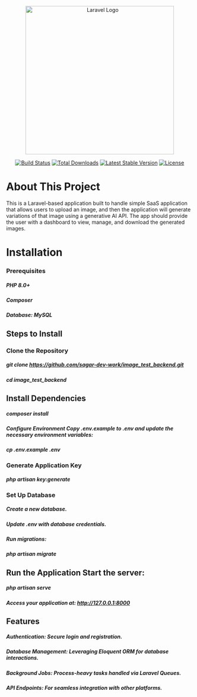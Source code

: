 <p align="center"><a href="https://laravel.com" target="_blank"><img src="https://raw.githubusercontent.com/laravel/art/master/logo-lockup/5%20SVG/2%20CMYK/1%20Full%20Color/laravel-logolockup-cmyk-red.svg" width="400" alt="Laravel Logo"></a></p> <p align="center"> <a href="https://github.com/laravel/framework/actions"><img src="https://github.com/laravel/framework/workflows/tests/badge.svg" alt="Build Status"></a> <a href="https://packagist.org/packages/laravel/framework"><img src="https://img.shields.io/packagist/dt/laravel/framework" alt="Total Downloads"></a> <a href="https://packagist.org/packages/laravel/framework"><img src="https://img.shields.io/packagist/v/laravel/framework" alt="Latest Stable Version"></a> <a href="https://packagist.org/packages/laravel/framework"><img src="https://img.shields.io/packagist/l/laravel/framework" alt="License"></a> </p>

# About This Project
This is a Laravel-based application built to handle simple SaaS application that allows users to upload an image, and then the application will generate variations of that image using a generative AI API. The app should provide the user with a dashboard to view, manage, and download the generated images.

# Installation
### Prerequisites
##### PHP 8.0+
##### Composer
##### Database: MySQL

##  Steps to Install
### Clone the Repository

##### git clone https://github.com/sagar-dev-work/image_test_backend.git
##### cd image_test_backend

## Install Dependencies

##### composer install
##### Configure Environment Copy .env.example to .env and update the necessary environment variables:


##### cp .env.example .env

### Generate Application Key
##### php artisan key:generate


### Set Up Database
##### Create a new database.
##### Update .env with database credentials.

##### Run migrations:

##### php artisan migrate

## Run the Application Start the server:
##### php artisan serve
##### Access your application at: http://127.0.0.1:8000

## Features

##### Authentication: Secure login and registration.

##### Database Management: Leveraging Eloquent ORM for database interactions.

##### Background Jobs: Process-heavy tasks handled via Laravel Queues.
##### API Endpoints: For seamless integration with other platforms.